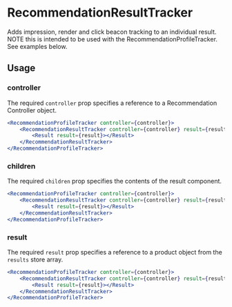 # RecommendationResultTracker

Adds impression, render and click beacon tracking to an individual result.  NOTE this is intended to be used with the RecommendationProfileTracker. See examples below. 

## Usage

### controller
The required `controller` prop specifies a reference to a Recommendation Controller object.

```jsx
<RecommendationProfileTracker controller={controller}>
	<RecommendationResultTracker controller={controller} result={result}>
		<Result result={result}></Result>
	</RecommendationResultTracker>
</RecommendationProfileTracker>
```

### children
The required `children` prop specifies the contents of the result component. 

```jsx
<RecommendationProfileTracker controller={controller}>
	<RecommendationResultTracker controller={controller} result={result}>
		<Result result={result}></Result>
	</RecommendationResultTracker>
</RecommendationProfileTracker>
```

### result
The required `result` prop specifies a reference to a product object from the `results` store array.

```jsx
<RecommendationProfileTracker controller={controller}>
	<RecommendationResultTracker controller={controller} result={result}>
		<Result result={result}></Result>
	</RecommendationResultTracker>
</RecommendationProfileTracker>
```
